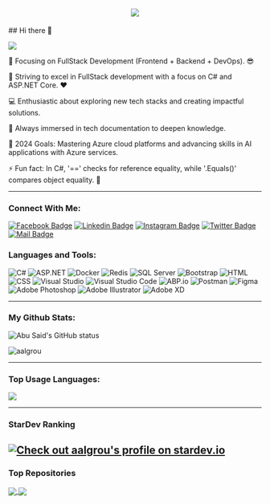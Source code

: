 <h1 align="center">
  <a href="https://git.io/typing-svg">
    <img src="https://readme-typing-svg.herokuapp.com/?lines=Hello,+There!+👋;&center=true&size=30">
  </a>
</h1>
## Hi there 👋

![](https://komarev.com/ghpvc/?username=aalgrou&color=blue)

🔭 Focusing on FullStack Development (Frontend + Backend + DevOps). 😎

🌱 Striving to excel in FullStack development with a focus on C# and ASP.NET Core. ❤

💻 Enthusiastic about exploring new tech stacks and creating impactful solutions.

📰 Always immersed in tech documentation to deepen knowledge.

🥅 2024 Goals: Mastering Azure cloud platforms and advancing skills in AI applications with Azure services.

⚡ Fun fact: In C#, '==' checks for reference equality, while '.Equals()' compares object equality. 🤣

---
### Connect With Me:

[![Facebook Badge](https://img.shields.io/badge/Facebook-1877F2?style=for-the-badge&logo=facebook&logoColor=white)](https://facebook.com/aalgrou)
[![Linkedin Badge](https://img.shields.io/badge/LinkedIn-0077B5?style=for-the-badge&logo=linkedin&logoColor=white)](https://www.linkedin.com/in/aalgrou/) 
[![Instagram Badge](https://img.shields.io/badge/Instagram-E4405F?style=for-the-badge&logo=instagram&logoColor=white)](https://instagram.com/aalgrou)
[![Twitter Badge](https://img.shields.io/badge/Twitter-1DA1F2?style=for-the-badge&logo=twitter&logoColor=white)](https://twitter.com/aalgrou)
[![Mail Badge](https://img.shields.io/badge/Gmail-D14836?style=for-the-badge&logo=gmail&logoColor=white)](mailto:aalgrou@gmail.com)

### Languages and Tools:


![C#](https://img.shields.io/badge/C%23-68217A?style=flat-square&logo=.net&logoColor=white)
![ASP.NET](https://img.shields.io/badge/ASP.NET-5C2D91?style=flat-square&logo=.net&logoColor=white)
![Docker](https://img.shields.io/badge/Docker-2496ED?style=flat-square&logo=docker&logoColor=white)
![Redis](https://img.shields.io/badge/Redis-DC382D?style=flat-square&logo=redis&logoColor=white)
![SQL Server](https://img.shields.io/badge/SQL%20Server-CC2927?style=flat-square&logo=microsoft-sql-server&logoColor=white)
![Bootstrap](https://img.shields.io/badge/Bootstrap-563D7C?style=flat-square&logo=bootstrap&logoColor=white)
![HTML](https://img.shields.io/badge/HTML5-E34F26?style=flat-square&logo=html5&logoColor=white)
![CSS](https://img.shields.io/badge/CSS3-1572B6?style=flat-square&logo=css3&logoColor=white)
![Visual Studio](https://img.shields.io/badge/Visual%20Studio-5C2D91?style=flat-square&logo=visual-studio&logoColor=white)
![Visual Studio Code](https://img.shields.io/badge/Visual%20Studio%20Code-007ACC?style=flat-square&logo=visual-studio-code&logoColor=white)
![ABP.io](https://img.shields.io/badge/ABP.io-34495E?style=flat-square)
![Postman](https://img.shields.io/badge/Postman-FF6C37?style=flat-square&logo=postman&logoColor=white)
![Figma](https://img.shields.io/badge/Figma-F24E1E?style=flat-square&logo=figma&logoColor=white)
![Adobe Photoshop](https://img.shields.io/badge/Adobe%20Photoshop-31A8FF?style=flat-square&logo=adobe-photoshop&logoColor=white)
![Adobe Illustrator](https://img.shields.io/badge/Adobe%20Illustrator-FF9A00?style=flat-square&logo=adobe-illustrator&logoColor=white)
![Adobe XD](https://img.shields.io/badge/Adobe%20XD-FF61F6?style=flat-square&logo=adobe-xd&logoColor=white)

---

### My Github Stats:

<p>
  <img align="center" src="https://github-readme-stats.vercel.app/api?username=aalgrou&show_icons=true&include_all_commits=true&theme=algolia&hide_border=true" alt="Abu Said's GitHub status" />
</p>
<p>
  <img align="center" src="https://github-readme-streak-stats.herokuapp.com/?user=aalgrou&theme=algolia" alt="aalgrou" />
</p>

---

### Top Usage Languages:

<img align="center" src="https://github-readme-stats.vercel.app/api/top-langs/?username=aalgrou&layout=compact&theme=algolia&hide_border=true&&langs_count=10" />

---

### StarDev Ranking

[![Check out aalgrou's profile on stardev.io](https://stardev.io/developers/aalgrou/badge/languages/country.svg)](https://stardev.io/developers/aalgrou)
---


### Top Repositories


<a href="https://github.com/aalgrou/abp">
  <img align="center" src="https://github-readme-stats.vercel.app/api/pin/?username=aalgrou&repo=abp&theme=algolia" />
</a>
<a href="https://github.com/aalgrou/DatabaseOperations">
  <img align="center" src="https://github-readme-stats.vercel.app/api/pin/?username=aalgrou&repo=DatabaseOperations&theme=algolia" />
</a>

<!--
**aalgrou/aalgrou** is a ✨ _special_ ✨ repository because its `README.md` (this file) appears on your GitHub profile.

Here are some ideas to get you started:

- 🔭 I’m currently working on ...
- 🌱 I’m currently learning ...
- 👯 I’m looking to collaborate on ...
- 🤔 I’m looking for help with ...
- 💬 Ask me about ...
- 📫 How to reach me: ...
- 😄 Pronouns: ...
- ⚡ Fun fact: ...
-->

